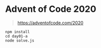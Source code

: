 # Advent of Code 2020

> https://adventofcode.com/2020

```
npm install
cd day01-a
node solve.js
```
